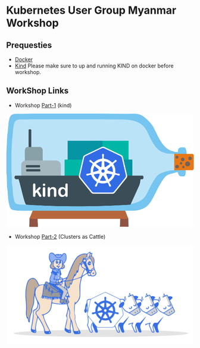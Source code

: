 
# Kubernetes User Group Myanmar Workshop

## Prequesties

- [Docker](https://docs.docker.com/install/)
- [Kind](https://github.com/kubernetes-sigs/kind#installation-and-usage)
Please make sure to up and running KIND on docker before workshop.



## WorkShop Links
* Workshop [Part-1](https://blog.k8smm.org/kind) (kind)

![alt text](./part-1/logo.png "k8smm")

* Workshop [Part-2](https://blog.k8smm.org/clusters-as-cattle) (Clusters as Cattle)

![alt text](./part-2/kubernetes-cluster-logos_final-01.svg "k8smm")
